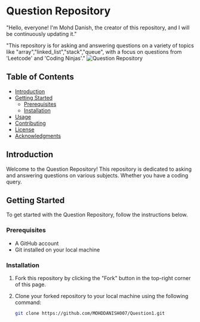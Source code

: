 # Question Repository

"Hello, everyone! I'm Mohd Danish, the creator of this repository, and I will be continuously updating it."

"This repository is for asking and answering questions on a variety of topics like "array","linked_list","stack","queue", with a focus on questions from 'Leetcode' and 'Coding Ninjas'."
![Question Repository](https://miro.medium.com/v2/resize:fit:1400/1*4bhEXZ6s6DmaELOF7ZFaaw.png)

## Table of Contents

- [Introduction](#introduction)
- [Getting Started](#getting-started)
  - [Prerequisites](#prerequisites)
  - [Installation](#installation)
- [Usage](#usage)
- [Contributing](#contributing)
- [License](#license)
- [Acknowledgments](#acknowledgments)

## Introduction

Welcome to the Question Repository! This repository is dedicated to asking and answering questions on various subjects. Whether you have a coding query.

## Getting Started

To get started with the Question Repository, follow the instructions below.

### Prerequisites

- A GitHub account
- Git installed on your local machine

### Installation

1. Fork this repository by clicking the "Fork" button in the top-right corner of this page.
2. Clone your forked repository to your local machine using the following command:

   ```bash
   git clone https://github.com/MOHDDANISH007/Question1.git

